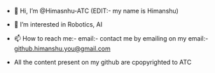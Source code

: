 - 👋 Hi, I’m @Himasnhu-ATC (EDIT:- my name is Himanshu)
- 👀 I’m interested in Robotics, AI
- 📫 How to reach me:- email:- contact me by emailing on my email:- github.himanshu.you@gmail.com


 - All the content present on my github are cpopyrighted to ATC
<!---
Himasnhu-ATC/Himasnhu-ATC is a ✨ special ✨ repository because its `README.md` (this file) appears on your GitHub profile.
You can click the Preview link to take a look at your changes.
--->
